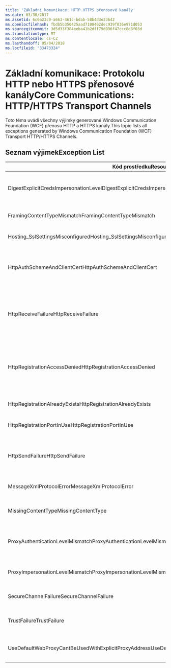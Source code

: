 ```yaml
---
title: 'Základní komunikace: HTTP HTTPS přenosové kanály'
ms.date: 03/30/2017
ms.assetid: 6c0a23c9-a663-461c-bdab-58b4d3e23642
ms.openlocfilehash: fbdb5b350425aad7108402dec939f036e971d053
ms.sourcegitcommit: 3d5d33f384eeba41b2dff79d096f47ccc8d8f03d
ms.translationtype: MT
ms.contentlocale: cs-CZ
ms.lasthandoff: 05/04/2018
ms.locfileid: "33473324"
---
```

# <a name="core-communications-httphttps-transport-channels"></a><span data-ttu-id="0a912-102">Základní komunikace: Protokolu HTTP nebo HTTPS přenosové kanály</span><span class="sxs-lookup"><span data-stu-id="0a912-102">Core Communications: HTTP/HTTPS Transport Channels</span></span>
<span data-ttu-id="0a912-103">Toto téma uvádí všechny výjimky generované Windows Communication Foundation (WCF) přenosu HTTP a HTTPS kanály.</span><span class="sxs-lookup"><span data-stu-id="0a912-103">This topic lists all exceptions generated by Windows Communication Foundation (WCF) Transport HTTP/HTTPS Channels.</span></span>  
  
## <a name="exception-list"></a><span data-ttu-id="0a912-104">Seznam výjimek</span><span class="sxs-lookup"><span data-stu-id="0a912-104">Exception List</span></span>  
  
|<span data-ttu-id="0a912-105">Kód prostředku</span><span class="sxs-lookup"><span data-stu-id="0a912-105">Resource Code</span></span>|<span data-ttu-id="0a912-106">Řetězec prostředku</span><span class="sxs-lookup"><span data-stu-id="0a912-106">Resource String</span></span>|  
|-------------------|---------------------|  
|<span data-ttu-id="0a912-107">DigestExplicitCredsImpersonationLevel</span><span class="sxs-lookup"><span data-stu-id="0a912-107">DigestExplicitCredsImpersonationLevel</span></span>|<span data-ttu-id="0a912-108">Úroveň zosobnění zadaný byla zadána.</span><span class="sxs-lookup"><span data-stu-id="0a912-108">The specified impersonation level was specified.</span></span> <span data-ttu-id="0a912-109">Ověřování hodnotou hash HTTP podporuje pouze úroveň 'Zosobnění' při použití s explicitní přihlašovací údaje.</span><span class="sxs-lookup"><span data-stu-id="0a912-109">HTTP Digest authentication only supports the 'Impersonation' level when used with an explicit credential.</span></span>|  
|<span data-ttu-id="0a912-110">FramingContentTypeMismatch</span><span class="sxs-lookup"><span data-stu-id="0a912-110">FramingContentTypeMismatch</span></span>|<span data-ttu-id="0a912-111">Zadaná služba nepodporuje zadaný typ obsahu.</span><span class="sxs-lookup"><span data-stu-id="0a912-111">The specified content type was not supported by the specified service.</span></span> <span data-ttu-id="0a912-112">Může být neshoda vazby klienta a služby.</span><span class="sxs-lookup"><span data-stu-id="0a912-112">The client and service bindings may be mismatched.</span></span>|  
|<span data-ttu-id="0a912-113">Hosting_SslSettingsMisconfigured</span><span class="sxs-lookup"><span data-stu-id="0a912-113">Hosting_SslSettingsMisconfigured</span></span>|<span data-ttu-id="0a912-114">Nastavení protokolu SSL pro službu zadaný neodpovídají definicím služby IIS.</span><span class="sxs-lookup"><span data-stu-id="0a912-114">The Secure Sockets Layer settings for the specified service do not match those of the Internet Information Services.</span></span>|  
|<span data-ttu-id="0a912-115">HttpAuthSchemeAndClientCert</span><span class="sxs-lookup"><span data-stu-id="0a912-115">HttpAuthSchemeAndClientCert</span></span>|<span data-ttu-id="0a912-116">Objekt factory naslouchací proces HTTPS byla nakonfigurována tak, aby vyžadovala klientský certifikát a zadané schéma ověřování.</span><span class="sxs-lookup"><span data-stu-id="0a912-116">The HTTPS listener factory was configured to require a client certificate and the specified authentication scheme.</span></span> <span data-ttu-id="0a912-117">Ale pouze jednu formu ověření klienta, může být nutná najednou.</span><span class="sxs-lookup"><span data-stu-id="0a912-117">However, only one form of client authentication can be required at one time.</span></span>|  
|<span data-ttu-id="0a912-118">HttpReceiveFailure</span><span class="sxs-lookup"><span data-stu-id="0a912-118">HttpReceiveFailure</span></span>|<span data-ttu-id="0a912-119">Došlo k chybě při přijímání odpověď HTTP do zadané.</span><span class="sxs-lookup"><span data-stu-id="0a912-119">An error occurred while receiving the HTTP response to the specified.</span></span> <span data-ttu-id="0a912-120">Vazby koncového bodu služby, nemusí být pomocí protokolu HTTP.</span><span class="sxs-lookup"><span data-stu-id="0a912-120">The service endpoint binding may not be using the HTTP protocol.</span></span> <span data-ttu-id="0a912-121">Další možností je, že kontext požadavku protokolu HTTP se ukončila serverem kvůli vypnutí služby.</span><span class="sxs-lookup"><span data-stu-id="0a912-121">Another possibility is that an HTTP request context was terminated by the server because of a service shutting down.</span></span> <span data-ttu-id="0a912-122">Zobrazit další podrobnosti v protokolech serveru.</span><span class="sxs-lookup"><span data-stu-id="0a912-122">See the server logs for more details.</span></span>|  
|<span data-ttu-id="0a912-123">HttpRegistrationAccessDenied</span><span class="sxs-lookup"><span data-stu-id="0a912-123">HttpRegistrationAccessDenied</span></span>|<span data-ttu-id="0a912-124">HTTP nelze zaregistrovat zadanou adresu URL.</span><span class="sxs-lookup"><span data-stu-id="0a912-124">HTTP cannot register the specified URL.</span></span> <span data-ttu-id="0a912-125">Váš proces nemá přístupová práva na tento obor názvů (viz http://msdn.microsoft.com/library/default.asp?url=/library/http/http/namespace_reservations_registrations_and_routing.asp podrobnosti).</span><span class="sxs-lookup"><span data-stu-id="0a912-125">Your process does not have access rights to this namespace (see http://msdn.microsoft.com/library/default.asp?url=/library/http/http/namespace_reservations_registrations_and_routing.asp for details).</span></span>|  
|<span data-ttu-id="0a912-126">HttpRegistrationAlreadyExists</span><span class="sxs-lookup"><span data-stu-id="0a912-126">HttpRegistrationAlreadyExists</span></span>|<span data-ttu-id="0a912-127">HTTP nelze zaregistrovat zadanou adresu URL.</span><span class="sxs-lookup"><span data-stu-id="0a912-127">HTTP cannot register the specified URL.</span></span> <span data-ttu-id="0a912-128">Jiná aplikace již zaregistrován tuto adresu URL s protokolem HTTP. SYS.</span><span class="sxs-lookup"><span data-stu-id="0a912-128">Another application already registered this URL with HTTP.SYS.</span></span>|  
|<span data-ttu-id="0a912-129">HttpRegistrationPortInUse</span><span class="sxs-lookup"><span data-stu-id="0a912-129">HttpRegistrationPortInUse</span></span>|<span data-ttu-id="0a912-130">HTTP nelze zaregistrovat zadanou adresu URL, protože je zadaný port TCP používá jiná aplikace.</span><span class="sxs-lookup"><span data-stu-id="0a912-130">HTTP cannot register the specified URL because the specified TCP port is being used by another application.</span></span>|  
|<span data-ttu-id="0a912-131">HttpSendFailure</span><span class="sxs-lookup"><span data-stu-id="0a912-131">HttpSendFailure</span></span>|<span data-ttu-id="0a912-132">Došlo k chybě při vytváření zadaný požadavek HTTP.</span><span class="sxs-lookup"><span data-stu-id="0a912-132">An error occurred while making the HTTP request to the specified.</span></span> <span data-ttu-id="0a912-133">Zkontrolujte, zda je příčinou není neshodou vazeb zabezpečení.</span><span class="sxs-lookup"><span data-stu-id="0a912-133">Ensure that the cause is not a security binding mismatch.</span></span> <span data-ttu-id="0a912-134">Ujistěte se také, že služba není nakonfigurována pro Secure Sockets Layer.</span><span class="sxs-lookup"><span data-stu-id="0a912-134">Also ensure that the service is not configured for Secure Sockets Layer.</span></span>|  
|<span data-ttu-id="0a912-135">MessageXmlProtocolError</span><span class="sxs-lookup"><span data-stu-id="0a912-135">MessageXmlProtocolError</span></span>|<span data-ttu-id="0a912-136">Vyskytl se problém se souborem XML, který jste získali od sítě.</span><span class="sxs-lookup"><span data-stu-id="0a912-136">A problem occurred with the XML that was received from the network.</span></span> <span data-ttu-id="0a912-137">Viz vnitřní výjimka další podrobnosti.</span><span class="sxs-lookup"><span data-stu-id="0a912-137">See the inner exception for more details.</span></span>|  
|<span data-ttu-id="0a912-138">MissingContentType</span><span class="sxs-lookup"><span data-stu-id="0a912-138">MissingContentType</span></span>|<span data-ttu-id="0a912-139">Příjemce vrátila chybu, která znamená, že byla v požadavku na zadaný typ obsahu.</span><span class="sxs-lookup"><span data-stu-id="0a912-139">The receiver returned an error that indicates that the content type was missing on the request to the specified.</span></span> <span data-ttu-id="0a912-140">Viz vnitřní výjimka Další informace.</span><span class="sxs-lookup"><span data-stu-id="0a912-140">See the inner exception for more information.</span></span>|  
|<span data-ttu-id="0a912-141">ProxyAuthenticationLevelMismatch</span><span class="sxs-lookup"><span data-stu-id="0a912-141">ProxyAuthenticationLevelMismatch</span></span>|<span data-ttu-id="0a912-142">Zadat pověření pro ověření proxy serveru HTTP požadavek vzájemné ověřování, který je přísnější než požadavek na ověření cílového serveru.</span><span class="sxs-lookup"><span data-stu-id="0a912-142">The HTTP proxy authentication credential specified a mutual authentication requirement that is stricter than the requirement for the target server authentication.</span></span>|  
|<span data-ttu-id="0a912-143">ProxyImpersonationLevelMismatch</span><span class="sxs-lookup"><span data-stu-id="0a912-143">ProxyImpersonationLevelMismatch</span></span>|<span data-ttu-id="0a912-144">Zadat pověření pro ověření proxy serveru HTTP úrovně omezení zosobnění, který je přísnější než omezení pro ověření cílového serveru.</span><span class="sxs-lookup"><span data-stu-id="0a912-144">The HTTP proxy authentication credential specified an impersonation level restriction that is stricter than the restriction for the target server authentication.</span></span>|  
|<span data-ttu-id="0a912-145">SecureChannelFailure</span><span class="sxs-lookup"><span data-stu-id="0a912-145">SecureChannelFailure</span></span>|<span data-ttu-id="0a912-146">Nelze vytvořit zabezpečený kanál pro Secure Socket Layer/Transport Layer Security s zadaný autoritou.</span><span class="sxs-lookup"><span data-stu-id="0a912-146">A secure channel cannot be established for Secure Socket Layer/Transport Layer Security with the specified authority.</span></span>|  
|<span data-ttu-id="0a912-147">TrustFailure</span><span class="sxs-lookup"><span data-stu-id="0a912-147">TrustFailure</span></span>|<span data-ttu-id="0a912-148">Nelze navázat vztah důvěryhodnosti pro Secure Socket Layer / Transport Layer Security zabezpečený kanál s zadaný autoritou.</span><span class="sxs-lookup"><span data-stu-id="0a912-148">A trust relationship cannot be established for the Secure Socket Layer/ Transport Layer Security secure channel with the specified authority.</span></span>|  
|<span data-ttu-id="0a912-149">UseDefaultWebProxyCantBeUsedWithExplicitProxyAddress</span><span class="sxs-lookup"><span data-stu-id="0a912-149">UseDefaultWebProxyCantBeUsedWithExplicitProxyAddress</span></span>|<span data-ttu-id="0a912-150">Nelze zadat adresou explicitní proxy serveru, jakož i UseDefaultWebProxy = true v vaší HttpTransportBinding elementu.</span><span class="sxs-lookup"><span data-stu-id="0a912-150">You cannot specify an explicit proxy address as well as UseDefaultWebProxy=true in your HttpTransportBinding element.</span></span>|
